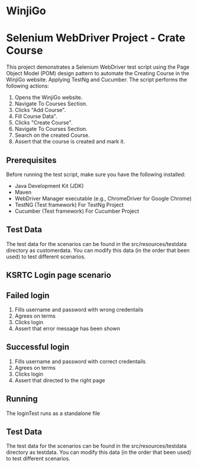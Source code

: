 # WinjiGo
# Selenium WebDriver Project - Crate Course

This project demonstrates a Selenium WebDriver test script using the Page Object Model (POM) design pattern to automate the Creating Course in the WinjiGo website. Applying TestNg and Cucumber.
The script performs the following actions:

1. Opens the WinjiGo website.
2. Navigate To Courses Section.
3. Clicks "Add Course".
4. Fill Course Data".
5. Clicks "Create Course".
6. Navigate To Courses Section.
7. Search on the created Course.
8. Assert that the course is created and mark it.

## Prerequisites

Before running the test script, make sure you have the following installed:

- Java Development Kit (JDK)
- Maven
- WebDriver Manager executable (e.g., ChromeDriver for Google Chrome)
- TestNG (Test framework) For TestNg Project
- Cucumber (Test framework) For Cucumber Project
  
## Test Data
The test data for the scenarios can be found in the src/resources/testdata directory as customerdata. You can modify this data (in the order that been used) to test different scenarios.

## KSRTC Login page scenario 
## Failed login 
1. Fills username and password with wrong credentails 
2. Agrees on terms
3. Clicks login
4. Assert that error message has been shown
    
## Successful login
1. Fills username and password with correct credentails 
2. Agrees on terms
3. Clicks login
4. Assert that directed to the right page

## Running 
The loginTest runs as a standalone file

## Test Data
The test data for the scenarios can be found in the src/resources/testdata directory as testdata. You can modify this data (in the order that been used) to test different scenarios.

   
